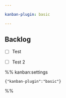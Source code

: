 ```yaml
---

kanban-plugin: basic

---
```


## Backlog

- [ ] Test
- [ ] Test 2




%% kanban:settings
```
{"kanban-plugin":"basic"}
```
%%